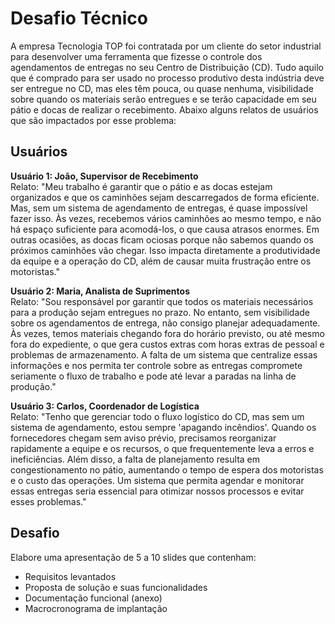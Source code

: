 # Desafio Técnico

A empresa Tecnologia TOP foi contratada por um cliente do setor industrial para desenvolver uma ferramenta que fizesse o controle dos agendamentos de entregas no seu Centro de Distribuição (CD). Tudo aquilo que é comprado para ser usado no processo produtivo desta indústria deve ser entregue no CD, mas eles têm pouca, ou quase nenhuma, visibilidade sobre quando os materiais serão entregues e se terão capacidade em seu pátio e docas de realizar o recebimento.
Abaixo alguns relatos de usuários que são impactados por esse problema:

## Usuários 

**Usuário 1: João, Supervisor de Recebimento**<br>
Relato: "Meu trabalho é garantir que o pátio e as docas estejam organizados e que os caminhões sejam descarregados de forma eficiente. Mas, sem um sistema de agendamento de entregas, é quase impossível fazer isso. Às vezes, recebemos vários caminhões ao mesmo tempo, e não há espaço suficiente para acomodá-los, o que causa atrasos enormes. Em outras ocasiões, as docas ficam ociosas porque não sabemos quando os próximos caminhões vão chegar. Isso impacta diretamente a produtividade da equipe e a operação do CD, além de causar muita frustração entre os motoristas."

**Usuário 2: Maria, Analista de Suprimentos**<br>
Relato: "Sou responsável por garantir que todos os materiais necessários para a produção sejam entregues no prazo. No entanto, sem visibilidade sobre os agendamentos de entrega, não consigo planejar adequadamente. Às vezes, temos materiais chegando fora do horário previsto, ou até mesmo fora do expediente, o que gera custos extras com horas extras de pessoal e problemas de armazenamento. A falta de um sistema que centralize essas informações e nos permita ter controle sobre as entregas compromete seriamente o fluxo de trabalho e pode até levar a paradas na linha de produção."

**Usuário 3: Carlos, Coordenador de Logística** <br>
Relato: "Tenho que gerenciar todo o fluxo logístico do CD, mas sem um sistema de agendamento, estou sempre 'apagando incêndios'. Quando os fornecedores chegam sem aviso prévio, precisamos reorganizar rapidamente a equipe e os recursos, o que frequentemente leva a erros e ineficiências. Além disso, a falta de planejamento resulta em congestionamento no pátio, aumentando o tempo de espera dos motoristas e o custo das operações. Um sistema que permita agendar e monitorar essas entregas seria essencial para otimizar nossos processos e evitar esses problemas."

## Desafio 
Elabore uma apresentação de 5 a 10 slides que contenham:

- Requisitos levantados
- Proposta de solução e suas funcionalidades
- Documentação funcional (anexo)
- Macrocronograma de implantação
